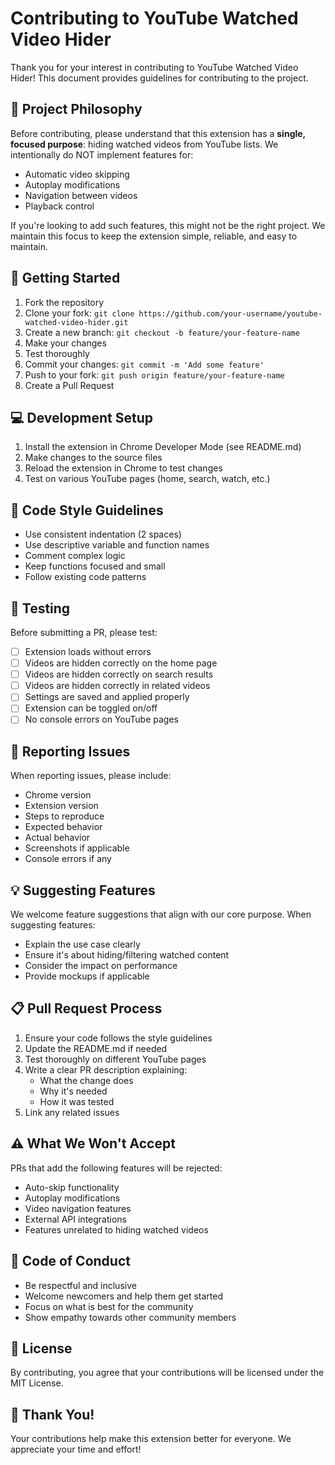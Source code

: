 # Contributing to YouTube Watched Video Hider

Thank you for your interest in contributing to YouTube Watched Video Hider! This document provides guidelines for contributing to the project.

## 🎯 Project Philosophy

Before contributing, please understand that this extension has a **single, focused purpose**: hiding watched videos from YouTube lists. We intentionally do NOT implement features for:
- Automatic video skipping
- Autoplay modifications
- Navigation between videos
- Playback control

If you're looking to add such features, this might not be the right project. We maintain this focus to keep the extension simple, reliable, and easy to maintain.

## 🚀 Getting Started

1. Fork the repository
2. Clone your fork: `git clone https://github.com/your-username/youtube-watched-video-hider.git`
3. Create a new branch: `git checkout -b feature/your-feature-name`
4. Make your changes
5. Test thoroughly
6. Commit your changes: `git commit -m 'Add some feature'`
7. Push to your fork: `git push origin feature/your-feature-name`
8. Create a Pull Request

## 💻 Development Setup

1. Install the extension in Chrome Developer Mode (see README.md)
2. Make changes to the source files
3. Reload the extension in Chrome to test changes
4. Test on various YouTube pages (home, search, watch, etc.)

## 📝 Code Style Guidelines

- Use consistent indentation (2 spaces)
- Use descriptive variable and function names
- Comment complex logic
- Keep functions focused and small
- Follow existing code patterns

## 🧪 Testing

Before submitting a PR, please test:
- [ ] Extension loads without errors
- [ ] Videos are hidden correctly on the home page
- [ ] Videos are hidden correctly on search results
- [ ] Videos are hidden correctly in related videos
- [ ] Settings are saved and applied properly
- [ ] Extension can be toggled on/off
- [ ] No console errors on YouTube pages

## 🐛 Reporting Issues

When reporting issues, please include:
- Chrome version
- Extension version
- Steps to reproduce
- Expected behavior
- Actual behavior
- Screenshots if applicable
- Console errors if any

## 💡 Suggesting Features

We welcome feature suggestions that align with our core purpose. When suggesting features:
- Explain the use case clearly
- Ensure it's about hiding/filtering watched content
- Consider the impact on performance
- Provide mockups if applicable

## 📋 Pull Request Process

1. Ensure your code follows the style guidelines
2. Update the README.md if needed
3. Test thoroughly on different YouTube pages
4. Write a clear PR description explaining:
   - What the change does
   - Why it's needed
   - How it was tested
5. Link any related issues

## ⚠️ What We Won't Accept

PRs that add the following features will be rejected:
- Auto-skip functionality
- Autoplay modifications
- Video navigation features
- External API integrations
- Features unrelated to hiding watched videos

## 🤝 Code of Conduct

- Be respectful and inclusive
- Welcome newcomers and help them get started
- Focus on what is best for the community
- Show empathy towards other community members

## 📄 License

By contributing, you agree that your contributions will be licensed under the MIT License.

## 🙏 Thank You!

Your contributions help make this extension better for everyone. We appreciate your time and effort!
